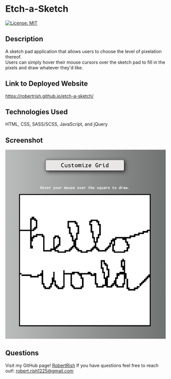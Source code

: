 # Etch-a-Sketch
[![License: MIT](https://img.shields.io/badge/License-MIT-yellow.svg)](https://opensource.org/licenses/MIT)

## Description
A sketch pad application that allows users to choose the level of pixelation thereof.  
Users can simply hover their mouse cursors over the sketch pad to fill in the pixels and draw whatever they'd like. 

## Link to Deployed Website
https://robertrish.github.io/etch-a-sketch/

## Technologies Used
HTML, CSS, SASS/SCSS, JavaScript, and jQuery
      
## Screenshot
![screenshot of app](screenshot.png)

## Questions
Visit my GitHub page! [RobertRish](https://github.com/RobertRish)
If you have questions feel free to reach out!: robert.rish1225@gmail.com